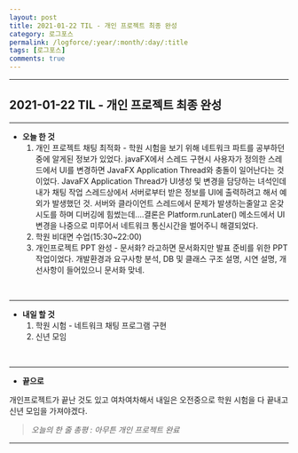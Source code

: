 ```yaml
---
layout: post
title: 2021-01-22 TIL - 개인 프로젝트 최종 완성
category: 로그포스
permalink: /logforce/:year/:month/:day/:title
tags: [로그포스]
comments: true
---
```


---

## 2021-01-22 TIL - 개인 프로젝트 최종 완성

---

- **오늘 한 것**
  1. 개인 프로젝트 채팅 최적화 - 학원 시험을 보기 위해 네트워크 파트를 공부하던중에 알게된 정보가 있었다. javaFX에서 스레드 구현시 사용자가 정의한 스레드에서 UI를 변경하면 JavaFX Application Thread와 충돌이 일어난다는 것이었다. JavaFX Application Thread가 UI생성 및 변경을 담당하는 녀석인데 내가 채팅 작업 스레드상에서 서버로부터 받은 정보를 UI에 출력하려고 해서 예외가 발생했던 것. 서버와 클라이언트 스레드에서 문제가 발생하는줄알고 온갖 시도를 하며 디버깅에 힘썼는데....결론은 Platform.runLater() 메소드에서 UI 변경을 나중으로 미루어서 네트워크 통신시간을 벌어주니 해결되었다. 
  2. 학원 비대면 수업(15:30~22:00) 
  3. 개인프로젝트 PPT 완성 - 문서화? 라고하면 문서화지만 발표 준비를 위한 PPT 작업이었다. 개발환경과 요구사항 분석, DB 및 클래스 구조 설명, 시연 설명, 개선사항이 들어있으니 문서화 맞네.

<br>

---

- **내일 할 것**
  1. 학원 시험 - 네트워크 채팅 프로그램 구현
  3. 신년 모임

<br>

---

- **끝으로**

개인프로젝트가 끝난 것도 있고 여차여차해서 내일은 오전중으로 학원 시험을 다 끝내고 신년 모임을 가져야겠다.

> _오늘의 한 줄 총평 : 아무튼 개인 프로젝트 완료_

---
